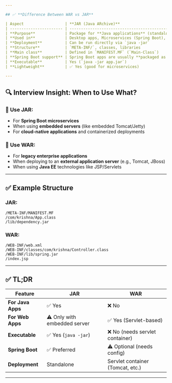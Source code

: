 ```yaml
---

## ✅ **Difference Between WAR vs JAR**

| Aspect                  | **JAR (Java ARchive)**                                      | **WAR (Web Application ARchive)**                                |
| ----------------------- | ----------------------------------------------------------- | ---------------------------------------------------------------- |
| **Purpose**             | Package for **Java applications** (standalone or libraries) | Package for **Web applications** (Servlets, JSPs, etc.)          |
| **Used in**             | Desktop apps, Microservices (Spring Boot), libraries        | Traditional web apps (Spring MVC, JSP-based apps)                |
| **Deployment**          | Can be run directly via `java -jar`                         | Deployed to servlet containers (e.g., Tomcat, JBoss, WebLogic)   |
| **Structure**           | `META-INF/`, classes, libraries                             | `WEB-INF/`, `web.xml`, JSPs, classes, libs                       |
| **Main class**          | Defined in `MANIFEST.MF` (`Main-Class`)                     | No main class — relies on servlet container                      |
| **Spring Boot support** | Spring Boot apps are usually **packaged as JARs**           | Can also create WARs if deploying to external servlet containers |
| **Executable**          | Yes (`java -jar app.jar`)                                   | No (needs servlet container like Tomcat)                         |
| **Lightweight**         | ✅ Yes (good for microservices)                              | ❌ Heavier (more suited for traditional enterprise apps)          |

---
```


## 🔍 **Interview Insight: When to Use What?**

### 🔸 **Use JAR**:

* For **Spring Boot microservices**
* When using **embedded servers** (like embedded Tomcat/Jetty)
* For **cloud-native applications** and containerized deployments

### 🔸 **Use WAR**:

* For **legacy enterprise applications**
* When deploying to an **external application server** (e.g., Tomcat, JBoss)
* When using **Java EE** technologies like JSP/Servlets

---

## ✅ Example Structure

### JAR:

```
/META-INF/MANIFEST.MF
/com/krishna/App.class
/lib/dependency.jar
```

### WAR:

```
/WEB-INF/web.xml
/WEB-INF/classes/com/krishna/Controller.class
/WEB-INF/lib/spring.jar
/index.jsp
```

---

## ✅ TL;DR

| Feature           | JAR                          | WAR                              |
| ----------------- | ---------------------------- | -------------------------------- |
| **For Java Apps** | ✅ Yes                        | ❌ No                             |
| **For Web Apps**  | ⚠️ Only with embedded server | ✅ Yes (Servlet-based)            |
| **Executable**    | ✅ Yes (`java -jar`)          | ❌ No (needs servlet container)   |
| **Spring Boot**   | ✅ Preferred                  | ⚠️ Optional (needs config)       |
| **Deployment**    | Standalone                   | Servlet container (Tomcat, etc.) |

---
